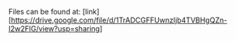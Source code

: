Files can be found at: [link][https://drive.google.com/file/d/1TrADCGFFUwnzIjb4TVBHgQZn-I2w2FlG/view?usp=sharing]
